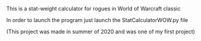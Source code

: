 This is a stat-weight calculator for rogues in World of Warcraft classic

In order to launch the program just launch the StatCalculatorWOW.py file

(This project was made in summer of 2020 and was one of my first project)
